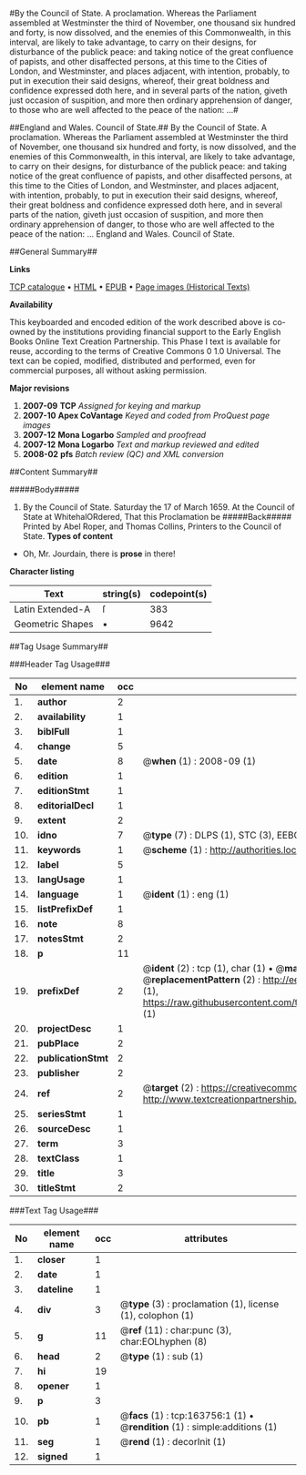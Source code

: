 #By the Council of State. A proclamation. Whereas the Parliament assembled at Westminster the third of November, one thousand six hundred and forty, is now dissolved, and the enemies of this Commonwealth, in this interval, are likely to take advantage, to carry on their designs, for disturbance of the publick peace: and taking notice of the great confluence of papists, and other disaffected persons, at this time to the Cities of London, and Westminster, and places adjacent, with intention, probably, to put in execution their said designs, whereof, their great boldness and confidence expressed doth here, and in several parts of the nation, giveth just occasion of suspition, and more then ordinary apprehension of danger, to those who are well affected to the peace of the nation: ...#

##England and Wales. Council of State.##
By the Council of State. A proclamation. Whereas the Parliament assembled at Westminster the third of November, one thousand six hundred and forty, is now dissolved, and the enemies of this Commonwealth, in this interval, are likely to take advantage, to carry on their designs, for disturbance of the publick peace: and taking notice of the great confluence of papists, and other disaffected persons, at this time to the Cities of London, and Westminster, and places adjacent, with intention, probably, to put in execution their said designs, whereof, their great boldness and confidence expressed doth here, and in several parts of the nation, giveth just occasion of suspition, and more then ordinary apprehension of danger, to those who are well affected to the peace of the nation: ...
England and Wales. Council of State.

##General Summary##

**Links**

[TCP catalogue](http://www.ota.ox.ac.uk/tcp/)  • 
[HTML](http://tei.it.ox.ac.uk/tcp/Texts-HTML/free/A84/A84473.html)  • 
[EPUB](http://tei.it.ox.ac.uk/tcp/Texts-EPUB/free/A84/A84473.epub) • 
[Page images (Historical Texts)](https://data.historicaltexts.jisc.ac.uk/view?pubId=eebo-99870413e&pageId=eebo-99870413e-163756-1)

**Availability**

This keyboarded and encoded edition of the
	       work described above is co-owned by the institutions
	       providing financial support to the Early English Books
	       Online Text Creation Partnership. This Phase I text is
	       available for reuse, according to the terms of Creative
	       Commons 0 1.0 Universal. The text can be copied,
	       modified, distributed and performed, even for
	       commercial purposes, all without asking permission.

**Major revisions**

1. __2007-09__ __TCP__ *Assigned for keying and markup*
1. __2007-10__ __Apex CoVantage__ *Keyed and coded from ProQuest page images*
1. __2007-12__ __Mona Logarbo__ *Sampled and proofread*
1. __2007-12__ __Mona Logarbo__ *Text and markup reviewed and edited*
1. __2008-02__ __pfs__ *Batch review (QC) and XML conversion*

##Content Summary##

#####Body#####

1. By the Council of State.
Saturday the 17 of March 1659.
At the Council of State at WhitehalORdered, That this Proclamation be
#####Back#####
Printed by Abel Roper, and Thomas Collins, Printers to the Council of State.
**Types of content**

  * Oh, Mr. Jourdain, there is **prose** in there!

**Character listing**


|Text|string(s)|codepoint(s)|
|---|---|---|
|Latin Extended-A|ſ|383|
|Geometric Shapes|▪|9642|

##Tag Usage Summary##

###Header Tag Usage###

|No|element name|occ|attributes|
|---|---|---|---|
|1.|__author__|2||
|2.|__availability__|1||
|3.|__biblFull__|1||
|4.|__change__|5||
|5.|__date__|8| @__when__ (1) : 2008-09 (1)|
|6.|__edition__|1||
|7.|__editionStmt__|1||
|8.|__editorialDecl__|1||
|9.|__extent__|2||
|10.|__idno__|7| @__type__ (7) : DLPS (1), STC (3), EEBO-CITATION (1), PROQUEST (1), VID (1)|
|11.|__keywords__|1| @__scheme__ (1) : http://authorities.loc.gov/ (1)|
|12.|__label__|5||
|13.|__langUsage__|1||
|14.|__language__|1| @__ident__ (1) : eng (1)|
|15.|__listPrefixDef__|1||
|16.|__note__|8||
|17.|__notesStmt__|2||
|18.|__p__|11||
|19.|__prefixDef__|2| @__ident__ (2) : tcp (1), char (1)  •  @__matchPattern__ (2) : ([0-9\-]+):([0-9IVX]+) (1), (.+) (1)  •  @__replacementPattern__ (2) : http://eebo.chadwyck.com/downloadtiff?vid=$1&page=$2 (1), https://raw.githubusercontent.com/textcreationpartnership/Texts/master/tcpchars.xml#$1 (1)|
|20.|__projectDesc__|1||
|21.|__pubPlace__|2||
|22.|__publicationStmt__|2||
|23.|__publisher__|2||
|24.|__ref__|2| @__target__ (2) : https://creativecommons.org/publicdomain/zero/1.0/ (1), http://www.textcreationpartnership.org/docs/. (1)|
|25.|__seriesStmt__|1||
|26.|__sourceDesc__|1||
|27.|__term__|3||
|28.|__textClass__|1||
|29.|__title__|3||
|30.|__titleStmt__|2||


###Text Tag Usage###

|No|element name|occ|attributes|
|---|---|---|---|
|1.|__closer__|1||
|2.|__date__|1||
|3.|__dateline__|1||
|4.|__div__|3| @__type__ (3) : proclamation (1), license (1), colophon (1)|
|5.|__g__|11| @__ref__ (11) : char:punc (3), char:EOLhyphen (8)|
|6.|__head__|2| @__type__ (1) : sub (1)|
|7.|__hi__|19||
|8.|__opener__|1||
|9.|__p__|3||
|10.|__pb__|1| @__facs__ (1) : tcp:163756:1 (1)  •  @__rendition__ (1) : simple:additions (1)|
|11.|__seg__|1| @__rend__ (1) : decorInit (1)|
|12.|__signed__|1||
